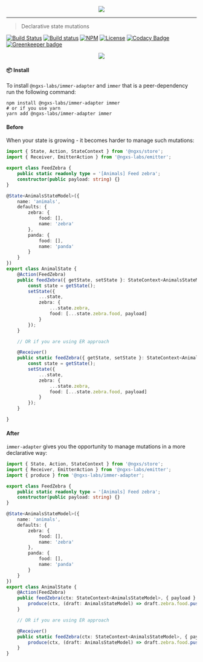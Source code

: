 <p align="center">
    <img src="https://raw.githubusercontent.com/ngxs-labs/emitter/master/docs/assets/logo.png">
</p>

---

> Declarative state mutations

[![Build Status](https://travis-ci.org/ngxs-labs/immer-adapter.svg?branch=master)](https://travis-ci.org/ngxs-labs/immer-adapter)
[![Build status](https://ci.appveyor.com/api/projects/status/b45hlvqnmrx64gap?svg=true)](https://ci.appveyor.com/project/arturovt/immer-adapter/branch/master)
[![NPM](https://badge.fury.io/js/%40ngxs-labs%2Fimmer-adapter.svg)](https://www.npmjs.com/package/@ngxs-labs/immer-adapter)
[![License](https://img.shields.io/badge/License-MIT-green.svg)](https://github.com/ngxs-labs/immer-adapter/blob/master/LICENSE)
[![Codacy Badge](https://api.codacy.com/project/badge/Grade/3f1e798f0a174a20940fb9d5f5e50a43)](https://www.codacy.com/app/arturovt/immer-adapter?utm_source=github.com&amp;utm_medium=referral&amp;utm_content=ngxs-labs/immer-adapter&amp;utm_campaign=Badge_Grade) [![Greenkeeper badge](https://badges.greenkeeper.io/ngxs-labs/immer-adapter.svg)](https://greenkeeper.io/)

<p align="center">
    <img src="https://raw.githubusercontent.com/ngxs-labs/immer-adapter/master/docs/assets/immer.png">
</p>

#### 📦 Install

To install `@ngxs-labs/immer-adapter` and `immer` that is a peer-dependency run the following command:

```console
npm install @ngxs-labs/immer-adapter immer
# or if you use yarn
yarn add @ngxs-labs/immer-adapter immer
```

#### Before

When your state is growing - it becomes harder to manage such mutations:

```ts
import { State, Action, StateContext } from '@ngxs/store';
import { Receiver, EmitterAction } from '@ngxs-labs/emitter';

export class FeedZebra {
    public static readonly type = '[Animals] Feed zebra';
    constructor(public payload: string) {}
}

@State<AnimalsStateModel>({
    name: 'animals',
    defaults: {
        zebra: {
            food: [],
            name: 'zebra'
        },
        panda: {
            food: [],
            name: 'panda'
        }
    }
})
export class AnimalState {
    @Action(FeedZebra)
    public feedZebra({ getState, setState }: StateContext<AnimalsStateModel>, { payload }: FeedZebra) {
        const state = getState();
        setState({
            ...state,
            zebra: {
                ...state.zebra,
                food: [...state.zebra.food, payload]
            }
        });
    }

    // OR if you are using ER approach

    @Receiver()
    public static feedZebra({ getState, setState }: StateContext<AnimalsStateModel>, { payload }: EmitterAction<string>) {
        const state = getState();
        setState({
            ...state,
            zebra: {
                ...state.zebra,
                food: [...state.zebra.food, payload]
            }
        });
    }

}
```

#### After

`immer-adapter` gives you the opportunity to manage mutations in a more declarative way:

```ts
import { State, Action, StateContext } from '@ngxs/store';
import { Receiver, EmitterAction } from '@ngxs-labs/emitter';
import { produce } from '@ngxs-labs/immer-adapter';

export class FeedZebra {
    public static readonly type = '[Animals] Feed zebra';
    constructor(public payload: string) {}
}

@State<AnimalsStateModel>({
    name: 'animals',
    defaults: {
        zebra: {
            food: [],
            name: 'zebra'
        },
        panda: {
            food: [],
            name: 'panda'
        }
    }
})
export class AnimalState {
    @Action(FeedZebra)
    public feedZebra(ctx: StateContext<AnimalsStateModel>, { payload }: FeedZebra) {
        produce(ctx, (draft: AnimalsStateModel) => draft.zebra.food.push(payload));
    }

    // OR if you are using ER approach

    @Receiver()
    public static feedZebra(ctx: StateContext<AnimalsStateModel>, { payload }: EmitterAction<string>) {
        produce(ctx, (draft: AnimalsStateModel) => draft.zebra.food.push(payload));
    }
}
```

